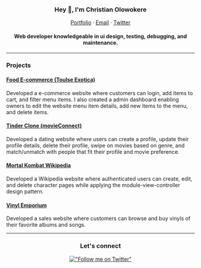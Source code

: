 
<!--
**ChrisCash2020/ChrisCash2020** is a ✨ _special_ ✨ repository because its `README.md` (this file) appears on your GitHub profile.

Here are some ideas to get you started:

- 🔭 I’m currently working on ...
- 🌱 I’m currently learning ...
- 👯 I’m looking to collaborate on ...
- 🤔 I’m looking for help with ...
- 💬 Ask me about ...
- 📫 How to reach me: ...
- 😄 Pronouns: ...
- ⚡ Fun fact: ...
-->
<p align="center">
  <h3 align="center">Hey 👋, I'm Christian Olowokere</h3>
</p>
<p align="center">
    <a href="https://chrisolowokere.netlify.app">Portfolio</a>
    ·
    <a href="mailto:chriscashdev@gmail.com">Email</a>
    ·
    <a href="https://twitter.com/chriscashdev">Twitter</a>
</p>
<p align="center">
  <h4 align="center">Web developer knowledgeable in ui design, testing, debugging, and maintenance. </h4>
</p>

<hr/>


### Projects
#### [Food E-commerce (Toulse Exotica)](https://github.com/ChrisCash2020/food-ecommerce)
Developed a e-commerce website where customers can login, add items to cart, and filter menu items. I also created a admin dashboard enabling owners to edit the website menu item details, add new items to the menu, and delete items.
<br />

#### [Tinder Clone (movieConnect)](https://github.com/ChrisCash2020/movie-client)
Developed a dating website where users can create a profile, update their profile details, delete their profile, swipe on movies based on genre, and match/unmatch with people that fit their profile and movie preference.
<br />

#### [Mortal Kombat Wikipedia](https://github.com/ChrisCash2020/mk11-client) 
Developed a Wikipedia website where authenticated users can create, edit, and delete character pages while applying the module-view-controller design pattern.
<br />

#### [Vinyl Emporium](https://github.com/ChrisCash2020/MusicShop)
Developed a sales website where customers can browse and buy vinyls of their favorite albums and songs.
<br />

<hr/>

<div align="center"> 
<h3 align="center">Let's connect</h3>

[!["Follow me on Twitter"](https://img.shields.io/twitter/follow/chriscashdev?label=Follow%20me)](https://twitter.com/chriscashdev)

</div>
